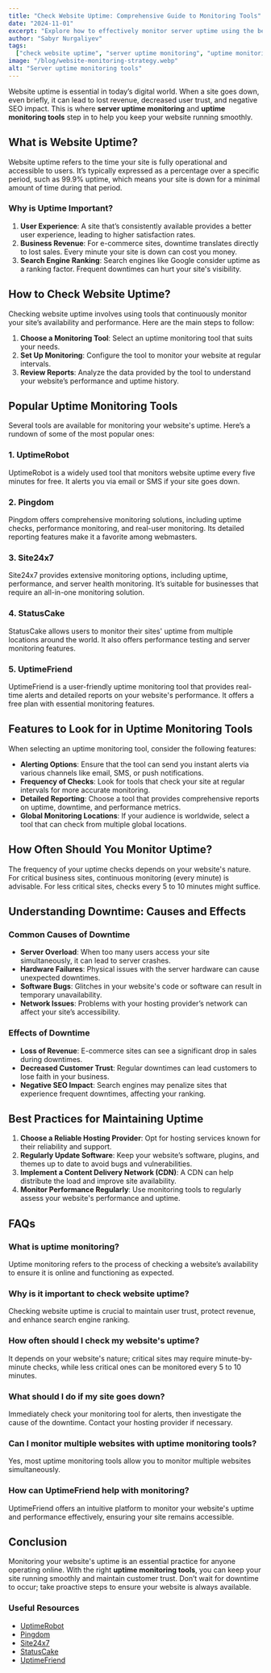 ```yaml
---
title: "Check Website Uptime: Comprehensive Guide to Monitoring Tools"
date: "2024-11-01"
excerpt: "Explore how to effectively monitor server uptime using the best uptime monitoring tools available today."
author: "Sabyr Nurgaliyev"
tags:
  ["check website uptime", "server uptime monitoring", "uptime monitoring tools"]
image: "/blog/website-monitoring-strategy.webp"
alt: "Server uptime monitoring tools"
---
```


Website uptime is essential in today’s digital world. When a site goes down, even briefly, it can lead to lost revenue, decreased user trust, and negative SEO impact. This is where **server uptime monitoring** and **uptime monitoring tools** step in to help you keep your website running smoothly.

## What is Website Uptime?

Website uptime refers to the time your site is fully operational and accessible to users. It’s typically expressed as a percentage over a specific period, such as 99.9% uptime, which means your site is down for a minimal amount of time during that period.

### Why is Uptime Important?

1. **User Experience**: A site that’s consistently available provides a better user experience, leading to higher satisfaction rates.
2. **Business Revenue**: For e-commerce sites, downtime translates directly to lost sales. Every minute your site is down can cost you money.
3. **Search Engine Ranking**: Search engines like Google consider uptime as a ranking factor. Frequent downtimes can hurt your site's visibility.

## How to Check Website Uptime?

Checking website uptime involves using tools that continuously monitor your site’s availability and performance. Here are the main steps to follow:

1. **Choose a Monitoring Tool**: Select an uptime monitoring tool that suits your needs.
2. **Set Up Monitoring**: Configure the tool to monitor your website at regular intervals.
3. **Review Reports**: Analyze the data provided by the tool to understand your website’s performance and uptime history.

## Popular Uptime Monitoring Tools

Several tools are available for monitoring your website's uptime. Here’s a rundown of some of the most popular ones:

### 1. UptimeRobot

UptimeRobot is a widely used tool that monitors website uptime every five minutes for free. It alerts you via email or SMS if your site goes down.

### 2. Pingdom

Pingdom offers comprehensive monitoring solutions, including uptime checks, performance monitoring, and real-user monitoring. Its detailed reporting features make it a favorite among webmasters.

### 3. Site24x7

Site24x7 provides extensive monitoring options, including uptime, performance, and server health monitoring. It’s suitable for businesses that require an all-in-one monitoring solution.

### 4. StatusCake

StatusCake allows users to monitor their sites' uptime from multiple locations around the world. It also offers performance testing and server monitoring features.

### 5. UptimeFriend

UptimeFriend is a user-friendly uptime monitoring tool that provides real-time alerts and detailed reports on your website's performance. It offers a free plan with essential monitoring features.

## Features to Look for in Uptime Monitoring Tools

When selecting an uptime monitoring tool, consider the following features:

- **Alerting Options**: Ensure that the tool can send you instant alerts via various channels like email, SMS, or push notifications.
- **Frequency of Checks**: Look for tools that check your site at regular intervals for more accurate monitoring.
- **Detailed Reporting**: Choose a tool that provides comprehensive reports on uptime, downtime, and performance metrics.
- **Global Monitoring Locations**: If your audience is worldwide, select a tool that can check from multiple global locations.

## How Often Should You Monitor Uptime?

The frequency of your uptime checks depends on your website's nature. For critical business sites, continuous monitoring (every minute) is advisable. For less critical sites, checks every 5 to 10 minutes might suffice.

## Understanding Downtime: Causes and Effects

### Common Causes of Downtime

- **Server Overload**: When too many users access your site simultaneously, it can lead to server crashes.
- **Hardware Failures**: Physical issues with the server hardware can cause unexpected downtimes.
- **Software Bugs**: Glitches in your website's code or software can result in temporary unavailability.
- **Network Issues**: Problems with your hosting provider’s network can affect your site’s accessibility.

### Effects of Downtime

- **Loss of Revenue**: E-commerce sites can see a significant drop in sales during downtimes.
- **Decreased Customer Trust**: Regular downtimes can lead customers to lose faith in your business.
- **Negative SEO Impact**: Search engines may penalize sites that experience frequent downtimes, affecting your ranking.

## Best Practices for Maintaining Uptime

1. **Choose a Reliable Hosting Provider**: Opt for hosting services known for their reliability and support.
2. **Regularly Update Software**: Keep your website’s software, plugins, and themes up to date to avoid bugs and vulnerabilities.
3. **Implement a Content Delivery Network (CDN)**: A CDN can help distribute the load and improve site availability.
4. **Monitor Performance Regularly**: Use monitoring tools to regularly assess your website's performance and uptime.

## FAQs

### What is uptime monitoring?

Uptime monitoring refers to the process of checking a website’s availability to ensure it is online and functioning as expected.

### Why is it important to check website uptime?

Checking website uptime is crucial to maintain user trust, protect revenue, and enhance search engine ranking.

### How often should I check my website's uptime?

It depends on your website's nature; critical sites may require minute-by-minute checks, while less critical ones can be monitored every 5 to 10 minutes.

### What should I do if my site goes down?

Immediately check your monitoring tool for alerts, then investigate the cause of the downtime. Contact your hosting provider if necessary.

### Can I monitor multiple websites with uptime monitoring tools?

Yes, most uptime monitoring tools allow you to monitor multiple websites simultaneously.

### How can UptimeFriend help with monitoring?

UptimeFriend offers an intuitive platform to monitor your website's uptime and performance effectively, ensuring your site remains accessible.

## Conclusion

Monitoring your website's uptime is an essential practice for anyone operating online. With the right **uptime monitoring tools**, you can keep your site running smoothly and maintain customer trust. Don’t wait for downtime to occur; take proactive steps to ensure your website is always available.

### Useful Resources

- [UptimeRobot](https://uptimerobot.com)
- [Pingdom](https://www.pingdom.com)
- [Site24x7](https://www.site24x7.com)
- [StatusCake](https://www.statuscake.com)
- [UptimeFriend](https://uptimefriend.com)